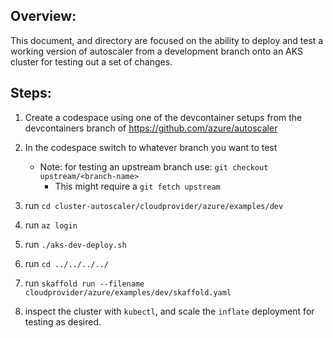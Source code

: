 ## Overview:

This document, and directory are focused on the ability to deploy and test a working version of autoscaler from a development branch onto an AKS cluster for testing out a set of changes.

## Steps:

1. Create a codespace using one of the devcontainer setups from the devcontainers branch of https://github.com/azure/autoscaler

2. In the codespace switch to whatever branch you want to test
    - Note: for testing an upstream branch use: `git checkout upstream/<branch-name>`
        - This might require a `git fetch upstream`

5. run `cd cluster-autoscaler/cloudprovider/azure/examples/dev`

6. run `az login`

7. run `./aks-dev-deploy.sh`

8. run `cd ../../../../`

9. run `skaffold run --filename cloudprovider/azure/examples/dev/skaffold.yaml`

10. inspect the cluster with `kubectl`, and scale the `inflate` deployment for testing as desired.
